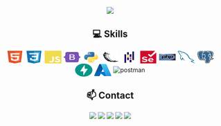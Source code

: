 <p align="center"><a href="https://anuraghazra.github.io"><img width="90%" src="./assets/img/thomas_banner.gif" /></a></p>
<h2 align="center">💻 Skills</h2>
<div style="display: inline_block">
<p align="center">
  <img align="center" alt="thomcode-HTML" height="30" width="40" src="https://raw.githubusercontent.com/devicons/devicon/master/icons/html5/html5-original.svg">
  <img align="center" alt="thomcode-CSS" height="30" width="40" src="https://raw.githubusercontent.com/devicons/devicon/master/icons/css3/css3-original.svg">
  <img align="center" alt="thomcode-Js" height="30" width="40" src="https://raw.githubusercontent.com/devicons/devicon/master/icons/javascript/javascript-plain.svg">
  <img align="center" alt="bootstrap-Js" height="30" width="40" src="https://raw.githubusercontent.com/devicons/devicon/master/icons/bootstrap/bootstrap-plain.svg">
  <img align="center" alt="thomcode-Python" height="30" width="40" src="https://raw.githubusercontent.com/devicons/devicon/master/icons/python/python-original.svg">
  <img align="center" alt="thomcode-Python" height="30" width="40" src="https://raw.githubusercontent.com/devicons/devicon/master/icons/flask/flask-original.svg">
  <img align="center" alt="thomcode-pandas" height="30" width="40" src="https://raw.githubusercontent.com/devicons/devicon/master/icons/pandas/pandas-original.svg">
  <img align="center" alt="thomcode-pandas" height="30" width="40" src="https://raw.githubusercontent.com/devicons/devicon/master/icons/selenium/selenium-original.svg">
  <img align="center" alt="thomcode-php" height="30" width="40" src="https://raw.githubusercontent.com/devicons/devicon/master/icons/php/php-original.svg">
  <img align="center" alt="thomcode-mysql" height="30" width="40" src="https://raw.githubusercontent.com/devicons/devicon/master/icons/mysql/mysql-original.svg">
  <img align="center" alt="thomcode-postgres" height="30" width="40" src="https://raw.githubusercontent.com/devicons/devicon/master/icons/postgresql/postgresql-original.svg">
  <img align="center" alt="fastapi" height="30" width="40" src="https://raw.githubusercontent.com/devicons/devicon/master/icons/fastapi/fastapi-original.svg">
  <img align="center" alt="azure" height="30" width="40" src="https://raw.githubusercontent.com/devicons/devicon/master/icons/azure/azure-original.svg">
<img  align="center"  alt="postman" height="40" width="40" src="https://www.vectorlogo.zone/logos/getpostman/getpostman-icon.svg" />
</p>
</div>

<h2 align="center">📫 Contact</h2>
 <p align="center">
  <a href="https://instagram.com/thomcoding" target="_blank"><img src="https://img.shields.io/badge/-Instagram-%23E4405F?style=for-the-badge&logo=instagram&logoColor=white" target="_blank"></a>
  <a href="https://www.twitch.tv/gaarista" target="_blank"><img src="https://img.shields.io/badge/Twitch-9146FF?style=for-the-badge&logo=twitch&logoColor=white" target="_blank"></a>
 <a href="https://discord.gg/nixclub" target="_blank"><img src="https://img.shields.io/badge/Discord-7289DA?style=for-the-badge&logo=discord&logoColor=white" target="_blank"></a>
  <a href = "mailto:simeaothomas@gmail.com"><img src="https://img.shields.io/badge/-Gmail-%23333?style=for-the-badge&logo=gmail&logoColor=white" target="_blank"></a>
  <a href="https://www.linkedin.com/in/thomassimeao" target="_blank"><img src="https://img.shields.io/badge/-LinkedIn-%230077B5?style=for-the-badge&logo=linkedin&logoColor=white" target="_blank"></a>

 </p>
 <p align="center">
<br><br>
